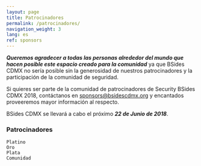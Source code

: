 ```yaml
---
layout: page
title: Patrocinadores
permalink: /patrocinadores/
navigation_weight: 3
lang: es
ref: sponsors
---
```


***Queremos agradecer a todas las personas alrededor del mundo que hacen posible este espacio creado para la comunidad*** ya que BSides CDMX no sería posible sin la generosidad de nuestros patrocinadores y la participación de la comunidad de seguridad. 

Si quieres ser parte de la comunidad de patrocinadores de Security BSides CDMX 2018, contáctanos en <a href="mailto:{{ sponsors@bsidescdmx.org }}"> sponsors@bsidescdmx.org</a> y encantados proveeremos mayor información al respecto.

BSides CDMX se llevará a cabo el próximo ***22 de Junio de 2018***.

### Patrocinadores
	Platino
	Oro
	Plata
	Comunidad
